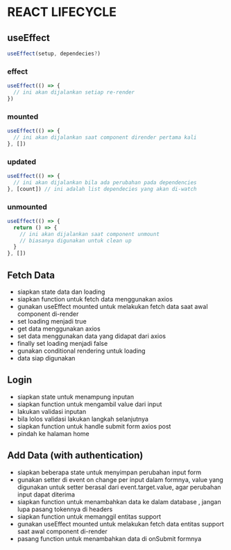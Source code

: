 # REACT LIFECYCLE

## useEffect
```js
useEffect(setup, dependecies?)
```

### effect
```js
useEffect(() => {
  // ini akan dijalankan setiap re-render
})
```

### mounted
```js
useEffect(() => {
  // ini akan dijalankan saat component dirender pertama kali
}, [])
```

### updated
```js
useEffect(() => {
  // ini akan dijalankan bila ada perubahan pada dependencies
}, [count]) // ini adalah list dependecies yang akan di-watch
```

### unmounted
```js
useEffect(() => {
  return () => {
    // ini akan dijalankan saat component unmount
    // biasanya digunakan untuk clean up
  }
}, [])
```

## Fetch Data
- siapkan state data dan loading 
- siapkan function untuk fetch data menggunakan axios
- gunakan useEffect mounted untuk melakukan fetch data saat awal component di-render
- set loading menjadi true
- get data menggunakan axios
- set data menggunakan data yang didapat dari axios
- finally set loading menjadi false
- gunakan conditional rendering untuk loading
- data siap digunakan

## Login
- siapkan state untuk menampung inputan
- siapkan function untuk mengambil value dari input
- lakukan validasi inputan
- bila lolos validasi lakukan langkah selanjutnya
- siapkan function untuk handle submit form axios post
- pindah ke halaman home

## Add Data (with authentication)
- siapkan beberapa state untuk menyimpan perubahan input form
- gunakan setter di event on change per input dalam formnya, value yang digunakan untuk setter berasal dari event.target.value, agar perubahan input dapat diterima
- siapkan function untuk menambahkan data ke dalam database , jangan lupa pasang tokennya di headers
- siapkan function untuk memanggil entitas support
- gunakan useEffect mounted untuk melakukan fetch data entitas support saat awal component di-render
- pasang function untuk menambahkan data di onSubmit formnya